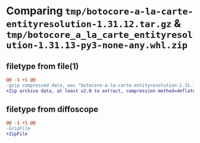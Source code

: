 # Comparing `tmp/botocore-a-la-carte-entityresolution-1.31.12.tar.gz` & `tmp/botocore_a_la_carte_entityresolution-1.31.13-py3-none-any.whl.zip`

## filetype from file(1)

```diff
@@ -1 +1 @@
-gzip compressed data, was "botocore-a-la-carte-entityresolution-1.31.12.tar", last modified: Thu Jul 27 01:12:40 2023, max compression
+Zip archive data, at least v2.0 to extract, compression method=deflate
```

## filetype from diffoscope

```diff
@@ -1 +1 @@
-GzipFile
+ZipFile
```

